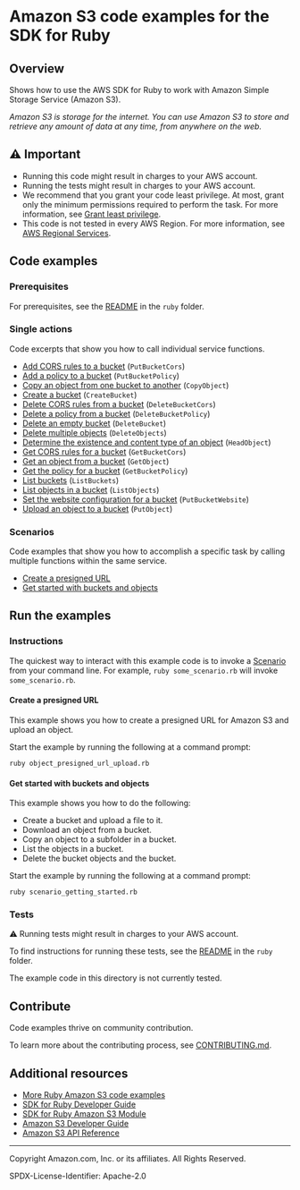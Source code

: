 <!--Generated by WRITEME on 2023-05-11 18:16:42.135505 (UTC)-->
# Amazon S3 code examples for the SDK for Ruby

## Overview

Shows how to use the AWS SDK for Ruby to work with Amazon Simple Storage Service (Amazon S3).

<!--custom.overview.start-->
<!--custom.overview.end-->

*Amazon S3 is storage for the internet. You can use Amazon S3 to store and retrieve any amount of data at any time, from anywhere on the web.*

## ⚠ Important

* Running this code might result in charges to your AWS account.
* Running the tests might result in charges to your AWS account.
* We recommend that you grant your code least privilege. At most, grant only the minimum permissions required to perform the task. For more information, see [Grant least privilege](https://docs.aws.amazon.com/IAM/latest/UserGuide/best-practices.html#grant-least-privilege).
* This code is not tested in every AWS Region. For more information, see [AWS Regional Services](https://aws.amazon.com/about-aws/global-infrastructure/regional-product-services).

<!--custom.important.start-->
<!--custom.important.end-->

## Code examples

### Prerequisites

For prerequisites, see the [README](../../README.md#Prerequisites) in the `ruby` folder.


<!--custom.prerequisites.start-->
<!--custom.prerequisites.end-->

### Single actions

Code excerpts that show you how to call individual service functions.

* [Add CORS rules to a bucket](bucket_cors.rb#L34) (`PutBucketCors`)
* [Add a policy to a bucket](bucket_policy.rb#L36) (`PutBucketPolicy`)
* [Copy an object from one bucket to another](object_copy.rb#L8) (`CopyObject`)
* [Create a bucket](bucket_create.rb#L8) (`CreateBucket`)
* [Delete CORS rules from a bucket](bucket_cors.rb#L60) (`DeleteBucketCors`)
* [Delete a policy from a bucket](bucket_policy.rb#L48) (`DeleteBucketPolicy`)
* [Delete an empty bucket](scenario_getting_started.rb#L125) (`DeleteBucket`)
* [Delete multiple objects](scenario_getting_started.rb#L124) (`DeleteObjects`)
* [Determine the existence and content type of an object](object_exists.rb#L8) (`HeadObject`)
* [Get CORS rules for a bucket](bucket_cors.rb#L22) (`GetBucketCors`)
* [Get an object from a bucket](object_get.rb#L8) (`GetObject`)
* [Get the policy for a bucket](bucket_policy.rb#L23) (`GetBucketPolicy`)
* [List buckets](bucket_list.rb#L8) (`ListBuckets`)
* [List objects in a bucket](bucket_list_objects.rb#L8) (`ListObjects`)
* [Set the website configuration for a bucket](bucket_put_website.rb#L8) (`PutBucketWebsite`)
* [Upload an object to a bucket](object_upload_file.rb#L8) (`PutObject`)

### Scenarios

Code examples that show you how to accomplish a specific task by calling multiple
functions within the same service.

* [Create a presigned URL](object_presigned_url_upload.rb) 
* [Get started with buckets and objects](scenario_getting_started.rb) 

## Run the examples

### Instructions


<!--custom.instructions.start-->
The quickest way to interact with this example code is to invoke a [Scenario](#Scenarios) from your command line. For example, `ruby some_scenario.rb` will invoke `some_scenario.rb`.
<!--custom.instructions.end-->



#### Create a presigned URL

This example shows you how to create a presigned URL for Amazon S3 and upload an object.


<!--custom.scenario_prereqs.s3_Scenario_PresignedUrl.start-->
<!--custom.scenario_prereqs.s3_Scenario_PresignedUrl.end-->

Start the example by running the following at a command prompt:

```
ruby object_presigned_url_upload.rb
```

<!--custom.scenarios.s3_Scenario_PresignedUrl.start-->
<!--custom.scenarios.s3_Scenario_PresignedUrl.end-->

#### Get started with buckets and objects

This example shows you how to do the following:

* Create a bucket and upload a file to it.
* Download an object from a bucket.
* Copy an object to a subfolder in a bucket.
* List the objects in a bucket.
* Delete the bucket objects and the bucket.

<!--custom.scenario_prereqs.s3_Scenario_GettingStarted.start-->
<!--custom.scenario_prereqs.s3_Scenario_GettingStarted.end-->

Start the example by running the following at a command prompt:

```
ruby scenario_getting_started.rb
```

<!--custom.scenarios.s3_Scenario_GettingStarted.start-->
<!--custom.scenarios.s3_Scenario_GettingStarted.end-->

### Tests

⚠ Running tests might result in charges to your AWS account.


To find instructions for running these tests, see the [README](../../README.md#Tests)
in the `ruby` folder.



<!--custom.tests.start-->
The example code in this directory is not currently tested.

## Contribute
Code examples thrive on community contribution.

To learn more about the contributing process, see [CONTRIBUTING.md](../../../CONTRIBUTING.md).
<!--custom.tests.end-->

## Additional resources
<!--custom.resources.start-->
* [More Ruby Amazon S3 code examples](https://docs.aws.amazon.com/sdk-for-ruby/v3/developer-guide/ruby_s3_code_examples.html)
* [SDK for Ruby Developer Guide](https://aws.amazon.com/developer/language/ruby/)
* [SDK for Ruby Amazon S3 Module](https://docs.aws.amazon.com/sdk-for-ruby/v3/api/Aws/S3.html)
* [Amazon S3 Developer Guide](https://docs.aws.amazon.com/AmazonS3/latest/userguide/Welcome.html)
* [Amazon S3 API Reference](https://docs.aws.amazon.com/AmazonS3/latest/API/Welcome.html)
<!--custom.resources.end-->

---

Copyright Amazon.com, Inc. or its affiliates. All Rights Reserved.

SPDX-License-Identifier: Apache-2.0